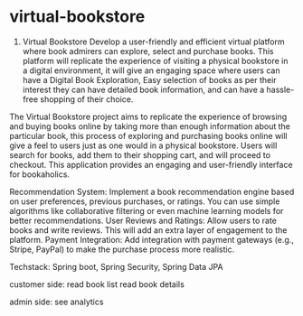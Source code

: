 # virtual-bookstore

1. Virtual Bookstore
Develop a user-friendly and efficient virtual platform where book admirers can explore, select and purchase books. This platform will replicate the experience of visiting a physical bookstore in a digital environment, it will give an engaging space where users can have a Digital Book Exploration, Easy selection of books as per their interest they can have detailed book information, and can have a hassle-free shopping of their choice.

The Virtual Bookstore project aims to replicate the experience of browsing and buying books online by taking more than enough information about the particular book, this process of exploring and purchasing books online will give a feel to users just as one would in a physical bookstore. Users will search for books, add them to their shopping cart, and will proceed to checkout. This application provides an engaging and user-friendly interface for bookaholics.

Recommendation System: Implement a book recommendation engine based on user preferences, previous purchases, or ratings. You can use simple algorithms like collaborative filtering or even machine learning models for better recommendations.
User Reviews and Ratings: Allow users to rate books and write reviews. This will add an extra layer of engagement to the platform.
Payment Integration: Add integration with payment gateways (e.g., Stripe, PayPal) to make the purchase process more realistic.

Techstack: Spring boot, Spring Security, Spring Data JPA 

customer side:
read book list
read book details


admin side:
see analytics
